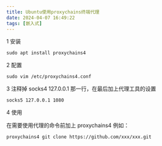```yaml
---
title: Ubuntu使用proxychains终端代理
date: 2024-04-07 16:49:22
tags: [嵌入式]
---
```


1 安装

```
sudo apt install proxychains4
```

2 配置

```
sudo vim /etc/proxychains4.conf
```

3 注释掉 socks4 127.0.0.1 那一行，在最后加上代理工具的设置

```
socks5 127.0.0.1 1080
```

4 使用

在需要使用代理的命令前加上 proxychains4 例如：

```
proxychains4 git clone https://github.com/xxx/xxx.git
```